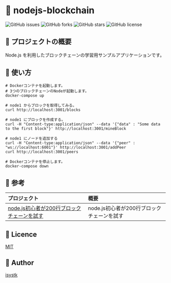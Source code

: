 🌙 nodejs-blockchain
====

![GitHub issues](https://img.shields.io/github/issues/isystk/nodejs-blockchain)
![GitHub forks](https://img.shields.io/github/forks/isystk/nodejs-blockchain)
![GitHub stars](https://img.shields.io/github/stars/isystk/nodejs-blockchain)
![GitHub license](https://img.shields.io/github/license/isystk/nodejs-blockchain)

## 📗 プロジェクトの概要

Node.js を利用したブロックチェーンの学習用サンプルアプリケーションです。

## 💬 使い方

```
# Dockerコンテナを起動します。
# 3つのブロックチェーンのNodeが起動します。
docker-compose up

# node1 からブロックを取得してみる。
curl http://localhost:3001/blocks

# node1 にブロックを作成する。
curl -H "Content-type:application/json" --data '{"data" : "Some data to the first block"}' http://localhost:3001/mineBlock

# node1 にノードを追加する
curl -H "Content-type:application/json" --data '{"peer" : "ws://localhost:6001"}' http://localhost:3001/addPeer
curl http://localhost:3001/peers

# Dockerコンテナを停止します。
docker-compose down

```

## 🎨 参考

| プロジェクト| 概要|
| :---------------------------------------| :-------------------------------|
| [node.js初心者が200行ブロックチェーンを試す](https://www.markn.org/blog/2018/05/blockchain-200loc.html)| node.js初心者が200行ブロックチェーンを試す|


## 🎫 Licence

[MIT](https://github.com/isystk/nodejs-blockchain/blob/master/LICENSE)

## 👀 Author

[isystk](https://github.com/isystk)
